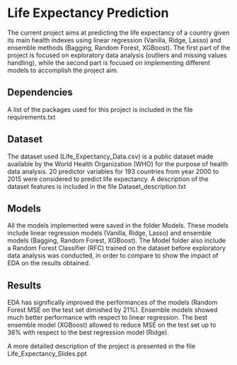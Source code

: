 # Life Expectancy Prediction
The current project aims at predicting the life expectancy of a country given its main health indexes using linear regression (Vanilla, Ridge, Lasso) and ensemble methods (Bagging, Random Forest, XGBoost). 
The first part of the project is focused on exploratory data analysis (outliers and missing values handling), while the second part is focused on implementing different models to accomplish the project aim.

## Dependencies
A list of the packages used for this project is included in the file requirements.txt

## Dataset
The dataset used (Life_Expectancy_Data.csv) is a public dataset made available by the World Health Organization (WHO) for the purpose of health data analysis. 20 predictor variables for 193 countries from year 2000 to 2015 were considered to predict life expectancy. A description of the dataset features is included in the file Dataset_description.txt

## Models
All the models implemented were saved in the folder Models. These models include linear regression models (Vanilla, Ridge, Lasso) and ensemble models (Bagging, Random Forest, XGBoost). The Model folder also include a Random Forest Classifier (RFC) trained on the dataset before exploratory data analysis was conducted, in order to compare to show the impact of EDA on the results obtained.

## Results
EDA has significally improved the performances of the models (Random Forest MSE on the test set dimished by 21%).
Ensemble models showed much better performance with respect to linear regression. The best ensemble model (XGBoost) allowed to reduce MSE on the test set up to 36% with respect to the best regression model (Ridge).

A more detailed description of the project is presented in the file Life_Expectancy_Slides.ppt


